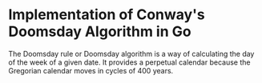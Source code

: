 Implementation of Conway's Doomsday Algorithm in Go
===================================================

The Doomsday rule or Doomsday algorithm is a way of calculating the day of the
week of a given date. It provides a perpetual calendar because the Gregorian
calendar moves in cycles of 400 years.
